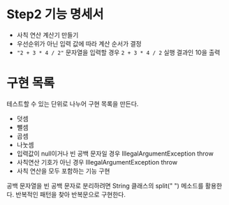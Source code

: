 # Step2 기능 명세서  
* 사칙 연산 계산기 만들기
* 우선순위가 아닌 입력 값에 따라 계산 순서가 결정
* `"2 + 3 * 4 / 2"` 문자열을 입력할 경우 `2 + 3 * 4 / 2` 실행 결과인 10을 출력
  
# 구현 목록   
테스트할 수 있는 단위로 나누어 구현 목록을 만든다.   

* 덧셈
* 뺄셈
* 곱셈
* 나눗셈
* 입력값이 null이거나 빈 공백 문자일 경우 IllegalArgumentException throw
* 사칙연산 기호가 아닌 경우 IllegalArgumentException throw
* 사칙 연산을 모두 포함하는 기능 구현

공백 문자열을 빈 공백 문자로 분리하려면 String 클래스의 split(" ") 메소드를 활용한다. 
반복적인 패턴을 찾아 반복문으로 구현한다.   





